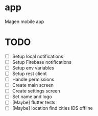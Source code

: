 # app

Magen mobile app

# TODO
- [ ] Setup local notifications
- [ ] Setup Firebase notifications
- [ ] Setup env variables
- [ ] Setup rest client
- [ ] Handle permissions
- [ ] Create main screen
- [ ] Create settings screen
- [ ] Set name and logo
- [ ] [Maybe] flutter tests
- [ ] [Maybe] location find cities IDS offline
